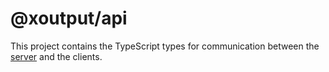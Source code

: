# @xoutput/api

This project contains the TypeScript types for communication between the [server](../../XOutput.Server) and the clients.
